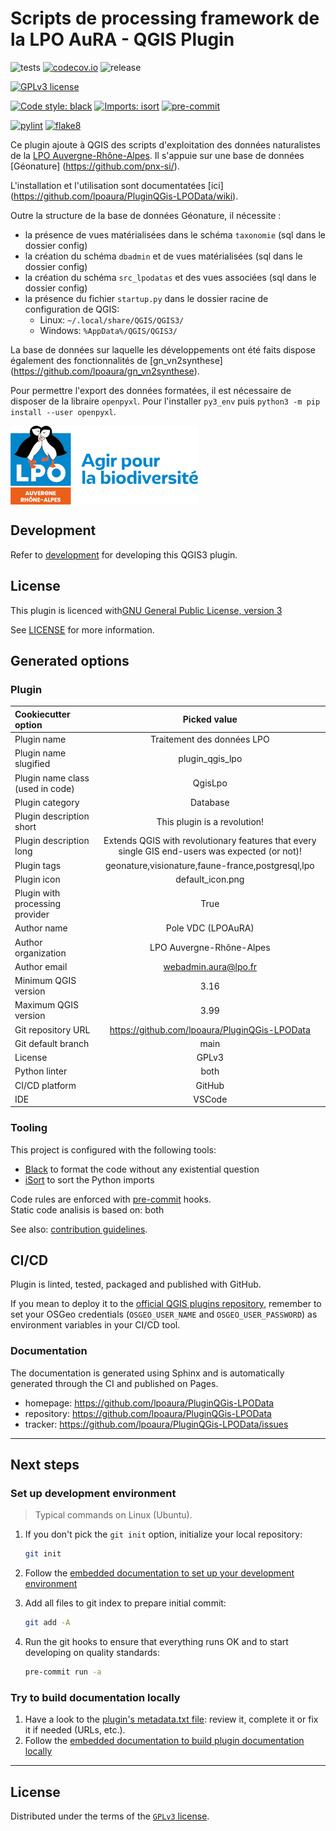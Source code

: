 # Scripts de processing framework de la LPO AuRA - QGIS Plugin
![tests](https://github.com/lpoaura/plugin_qgis_lpo/workflows/Tests/badge.svg)
[![codecov.io](https://codecov.io/github/lpoaura/plugin_qgis_lpo/coverage.svg?branch=main)](https://codecov.io/github/lpoaura/plugin_qgis_lpo?branch=main)
![release](https://github.com/lpoaura/plugin_qgis_lpo/workflows/Release/badge.svg)

[![GPLv3 license](https://img.shields.io/badge/License-GPLv3-blue.svg)](https://www.gnu.org/licenses/gpl-3.0.html)

[![Code style: black](https://img.shields.io/badge/code%20style-black-000000.svg)](https://github.com/psf/black)
[![Imports: isort](https://img.shields.io/badge/%20imports-isort-%231674b1?style=flat&labelColor=ef8336)](https://pycqa.github.io/isort/)
[![pre-commit](https://img.shields.io/badge/pre--commit-enabled-brightgreen?logo=pre-commit&logoColor=white)](https://github.com/pre-commit/pre-commit)

[![pylint](https://github.com/lpoaura/PluginQGis-LPODatalint/pylint.svg)](https://github.com/lpoaura/PluginQGis-LPODatalint/)
[![flake8](https://img.shields.io/badge/linter-flake8-green)](https://flake8.pycqa.org/)


Ce plugin ajoute à QGIS des scripts d'exploitation des données naturalistes de
la [LPO Auvergne-Rhône-Alpes](https://auvergne-rhone-alpes.lpo.fr/). Il s'appuie sur une base de données [Géonature] (https://github.com/pnx-si/).

L'installation et l'utilisation sont documentatées [ici] (https://github.com/lpoaura/PluginQGis-LPOData/wiki).

Outre la structure de la base de données Géonature, il nécessite :
- la présence de vues matérialisées dans le schéma `taxonomie` (sql dans le dossier config)
- la création du schéma `dbadmin` et de vues matérialisées (sql dans le dossier config)
- la création du schéma `src_lpodatas` et des vues associées (sql dans le dossier config)
- la présence du fichier `startup.py` dans le dossier racine de configuration de QGIS:
    - Linux: `~/.local/share/QGIS/QGIS3/`
    - Windows: `%AppData%/QGIS/QGIS3/`

La base de données sur laquelle les développements ont été faits dispose également des fonctionnalités de [gn_vn2synthese] (https://github.com/lpoaura/gn_vn2synthese).

Pour permettre l'export des données formatées, il est nécessaire de disposer de la libraire `openpyxl`. Pour l'installer `py3_env` puis `python3 -m pip install --user openpyxl`.

<img align="center" src="https://github.com/lpoaura/PluginQGis-LPOData/blob/main/plugin_qgis_lpo/resources/images/logo_lpo_aura.png">


## Development

Refer to [development](docs/development.md) for developing this QGIS3 plugin.

## License
This plugin is licenced with[GNU General Public License, version 3](https://www.gnu.org/licenses/gpl-3.0.html)


See [LICENSE](LICENSE) for more information.

## Generated options

### Plugin

| Cookiecutter option | Picked value |
| :-- | :--: |
| Plugin name | Traitement des données LPO |
| Plugin name slugified | plugin_qgis_lpo |
| Plugin name class (used in code) | QgisLpo |
| Plugin category | Database |
| Plugin description short | This plugin is a revolution! |
| Plugin description long | Extends QGIS with revolutionary features that every single GIS end-users was expected (or not)! |
| Plugin tags | geonature,visionature,faune-france,postgresql,lpo |
| Plugin icon | default_icon.png |
| Plugin with processing provider | True |
| Author name | Pole VDC (LPOAuRA) |
| Author organization | LPO Auvergne-Rhône-Alpes |
| Author email | webadmin.aura@lpo.fr |
| Minimum QGIS version | 3.16 |
| Maximum QGIS version | 3.99 |
| Git repository URL | https://github.com/lpoaura/PluginQGis-LPOData |
| Git default branch | main |
| License | GPLv3 |
| Python linter | both |
| CI/CD platform | GitHub |
| IDE | VSCode |

### Tooling

This project is configured with the following tools:

- [Black](https://black.readthedocs.io/en/stable/) to format the code without any existential question
- [iSort](https://pycqa.github.io/isort/) to sort the Python imports

Code rules are enforced with [pre-commit](https://pre-commit.com/) hooks.  
Static code analisis is based on: both

See also: [contribution guidelines](CONTRIBUTING.md).

## CI/CD

Plugin is linted, tested, packaged and published with GitHub.

If you mean to deploy it to the [official QGIS plugins repository](https://plugins.qgis.org/), remember to set your OSGeo credentials (`OSGEO_USER_NAME` and `OSGEO_USER_PASSWORD`) as environment variables in your CI/CD tool.


### Documentation

The documentation is generated using Sphinx and is automatically generated through the CI and published on Pages.

- homepage: <https://github.com/lpoaura/PluginQGis-LPOData>
- repository: <https://github.com/lpoaura/PluginQGis-LPOData>
- tracker: <https://github.com/lpoaura/PluginQGis-LPOData/issues>

----

## Next steps

### Set up development environment

> Typical commands on Linux (Ubuntu).

1. If you don't pick the `git init` option, initialize your local repository:

    ```sh
    git init
    ```

1. Follow the [embedded documentation to set up your development environment](./docs/development/environment.md)
1. Add all files to git index to prepare initial commit:

    ```sh
    git add -A
    ```

1. Run the git hooks to ensure that everything runs OK and to start developing on quality standards:

    ```sh
    pre-commit run -a
    ```

### Try to build documentation locally

1. Have a look to the [plugin's metadata.txt file](plugin_qgis_lpo/metadata.txt): review it, complete it or fix it if needed (URLs, etc.).
1. Follow the [embedded documentation to build plugin documentation locally](./docs/development/environment.md)

----

## License

Distributed under the terms of the [`GPLv3` license](LICENSE).
